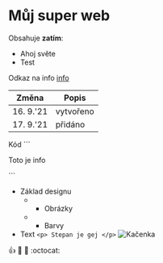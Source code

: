 # Můj super web
Obsahuje **zatím**:
* Ahoj světe
* Test 

Odkaz na info [info](https://pslib-cz.github.io/2021l4web-repository-skills-Adam-Safr/info.html)

**Změna** | **Popis**
----- | -----
16. 9.'21 | vytvořeno
17. 9.'21 | přidáno

Kód ```
<!DOCTYPE html>
<html lang="en">
<head>
    <meta charset="UTF-8">
    <meta http-equiv="X-UA-Compatible" content="IE=edge">
    <meta name="viewport" content="width=device-width, initial-scale=1.0">
    <title>Info</title>
</head>
<body>
    <p class="info">Toto je info</p>
</body>
</html>
```


* Základ designu
  * * Obrázky
  * * Barvy
* Text 
``<p> Stepan je gej </p>``
![Kačenka](/OBR.png)

:+1: :camel: :tada: :octocat: